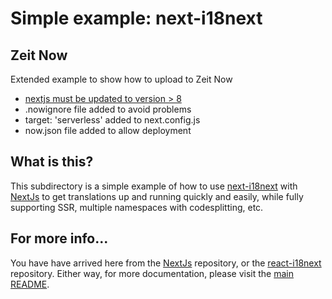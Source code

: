 # Simple example: next-i18next

## Zeit Now

Extended example to show how to upload to Zeit Now

* [nextjs must be updated to version > 8](https://zeit.co/docs/v2/deployments/official-builders/next-js-now-next/)
* .nowignore file added to avoid problems
* target: 'serverless' added to next.config.js
* now.json file added to allow deployment

## What is this?

This subdirectory is a simple example of how to use [next-i18next](https://github.com/isaachinman/next-i18next) with [NextJs](https://github.com/zeit/next.js) to get translations up and running quickly and easily, while fully supporting SSR, multiple namespaces with codesplitting, etc.

## For more info...

You have have arrived here from the [NextJs](https://github.com/zeit/next.js) repository, or the [react-i18next](https://github.com/i18next/react-i18next/) repository. Either way, for more documentation, please visit the [main README](https://github.com/isaachinman/next-i18next).